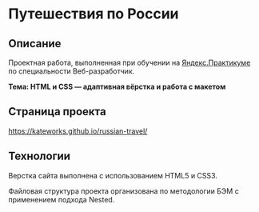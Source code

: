 # Путешествия по России

## Описание

Проектная работа, выполненная при обучении
на [Яндекс.Практикуме](https://praktikum.yandex.ru/)
по специальности Веб-разработчик.

**Тема: HTML и CSS — адаптивная вёрстка и работа с макетом**


## Страница проекта

https://kateworks.github.io/russian-travel/


## Технологии

Верстка сайта выполнена с использованием HTML5 и CSS3.

Файловая структура проекта организована по методологии БЭМ с применением подхода Nested.

